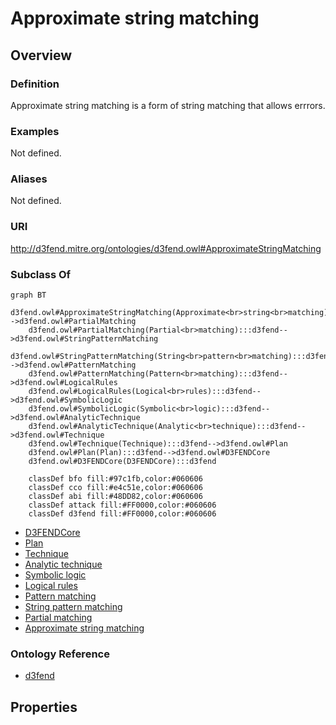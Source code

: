 # Approximate string matching

## Overview

### Definition
Approximate string matching is a form of string matching that allows errrors.

### Examples
Not defined.

### Aliases
Not defined.

### URI
http://d3fend.mitre.org/ontologies/d3fend.owl#ApproximateStringMatching

### Subclass Of
```mermaid
graph BT
    d3fend.owl#ApproximateStringMatching(Approximate<br>string<br>matching):::d3fend-->d3fend.owl#PartialMatching
    d3fend.owl#PartialMatching(Partial<br>matching):::d3fend-->d3fend.owl#StringPatternMatching
    d3fend.owl#StringPatternMatching(String<br>pattern<br>matching):::d3fend-->d3fend.owl#PatternMatching
    d3fend.owl#PatternMatching(Pattern<br>matching):::d3fend-->d3fend.owl#LogicalRules
    d3fend.owl#LogicalRules(Logical<br>rules):::d3fend-->d3fend.owl#SymbolicLogic
    d3fend.owl#SymbolicLogic(Symbolic<br>logic):::d3fend-->d3fend.owl#AnalyticTechnique
    d3fend.owl#AnalyticTechnique(Analytic<br>technique):::d3fend-->d3fend.owl#Technique
    d3fend.owl#Technique(Technique):::d3fend-->d3fend.owl#Plan
    d3fend.owl#Plan(Plan):::d3fend-->d3fend.owl#D3FENDCore
    d3fend.owl#D3FENDCore(D3FENDCore):::d3fend
    
    classDef bfo fill:#97c1fb,color:#060606
    classDef cco fill:#e4c51e,color:#060606
    classDef abi fill:#48DD82,color:#060606
    classDef attack fill:#FF0000,color:#060606
    classDef d3fend fill:#FF0000,color:#060606
```

- [D3FENDCore](/docs/ontology/reference/model/D3FENDCore/D3FENDCore.md)
- [Plan](/docs/ontology/reference/model/D3FENDCore/Plan/Plan.md)
- [Technique](/docs/ontology/reference/model/D3FENDCore/Plan/Technique/Technique.md)
- [Analytic technique](/docs/ontology/reference/model/D3FENDCore/Plan/Technique/Analytic%20technique/Analytic%20technique.md)
- [Symbolic logic](/docs/ontology/reference/model/D3FENDCore/Plan/Technique/Analytic%20technique/Symbolic%20logic/Symbolic%20logic.md)
- [Logical rules](/docs/ontology/reference/model/D3FENDCore/Plan/Technique/Analytic%20technique/Symbolic%20logic/Logical%20rules/Logical%20rules.md)
- [Pattern matching](/docs/ontology/reference/model/D3FENDCore/Plan/Technique/Analytic%20technique/Symbolic%20logic/Logical%20rules/Pattern%20matching/Pattern%20matching.md)
- [String pattern matching](/docs/ontology/reference/model/D3FENDCore/Plan/Technique/Analytic%20technique/Symbolic%20logic/Logical%20rules/Pattern%20matching/String%20pattern%20matching/String%20pattern%20matching.md)
- [Partial matching](/docs/ontology/reference/model/D3FENDCore/Plan/Technique/Analytic%20technique/Symbolic%20logic/Logical%20rules/Pattern%20matching/String%20pattern%20matching/Partial%20matching/Partial%20matching.md)
- [Approximate string matching](/docs/ontology/reference/model/D3FENDCore/Plan/Technique/Analytic%20technique/Symbolic%20logic/Logical%20rules/Pattern%20matching/String%20pattern%20matching/Partial%20matching/Approximate%20string%20matching/Approximate%20string%20matching.md)


### Ontology Reference
- [d3fend](http://d3fend.mitre.org/ontologies/d3fend.owl#)

## Properties
